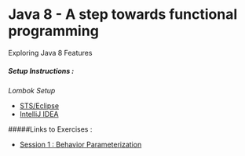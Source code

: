 # Java 8 - A step towards functional programming
Exploring Java 8 Features

#####  Setup Instructions :
_Lombok Setup_
* [STS/Eclipse](https://projectlombok.org/setup/eclipse)
* [IntelliJ IDEA](https://projectlombok.org/setup/intellij)

#####Links to Exercises :
* [Session 1 : Behavior Parameterization](https://github.com/MyronRogtao/java8features/blob/master/exercise/Session1.md)
